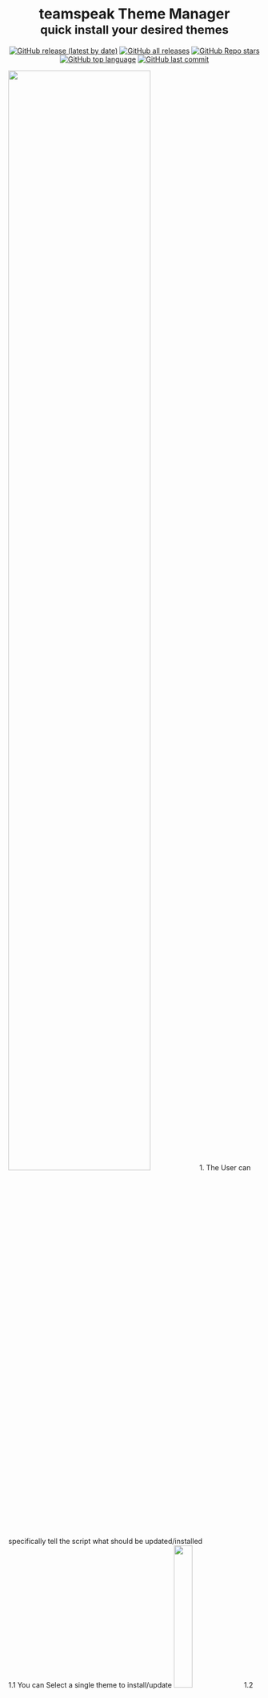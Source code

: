 <div align="center">
<h1>teamspeak Theme Manager<br/><sub>quick install your desired themes</sub></h1>



[![GitHub release (latest by date)](https://img.shields.io/github/v/release/wargamer-senpai/TS5-Theme-Manager?color=blueviolet&logoColor=blueviolet&logo=github&style=flat-square)]()
[![GitHub all releases](https://img.shields.io/github/downloads/wargamer-senpai/TS5-Theme-Manager/total?color=blue&logo=github&logoColor=blue&style=flat-square)]()
[![GitHub Repo stars](https://img.shields.io/github/stars/wargamer-senpai/TS5-Theme-Manager?color=lightblue&logoColor=lightblue&logo=github&style=flat-square)]()
[![GitHub top language](https://img.shields.io/github/languages/top/wargamer-senpai/TS5-Theme-Manager?color=yellow&logo=python&logoColor=yellow&style=flat-square)]()
[![GitHub last commit](https://img.shields.io/github/last-commit/wargamer-senpai/TS5-Theme-Manager?color=brightgreen&logo=git&logoColor=brightgreen&style=flat-square)]()
</div>


<img src="https://user-images.githubusercontent.com/77844672/148182316-e14e6f7f-e919-4c88-8940-19b0db0fa9ff.png" width="75%" height="75%">
1. The User can specifically tell the script what should be updated/installed<br>
1.1 You can Select a single theme to install/update
<img src="https://user-images.githubusercontent.com/77844672/185554262-1a36507a-0219-4299-9bbc-cdfff4a79517.png" width="27%" height="27%">
1.2 or you can make a multi select with ctrl(strg) or by draging the mouse over 
<img src="https://user-images.githubusercontent.com/77844672/185554184-ece5aaf0-6778-4312-aa17-b91c81add038.png" width="27%" height="27%">

<br>
2. You can even select one or more themes and press 'GitHub', then your Browser will open the GitHub Pages from the creator of the theme
<img src="https://user-images.githubusercontent.com/77844672/185554845-bfce3980-e63d-4131-9e1f-e12399ff2648.png" width="27%" height="27%">
<br><br>


<img src="https://user-images.githubusercontent.com/77844672/148183859-f3a245c0-38b1-4d79-bf23-cddecfd9dc2c.png" width="75%" height="75%">


Download Updater/Installer from here:
1. <a href="https://github.com/Wargamer-Senpai/updateTS5Themes/releases/latest/download/TS5ThemeManager.exe">Latest Release</a>




<br>

<!--
<img src="https://user-images.githubusercontent.com/77844672/148183999-142601b1-d520-4e6b-a1cd-61fb6983aa8c.png" width="75%" height="75%">


<h2>Known:</h2>

Chrome/Firefox/etc. will say its a weird file and will say something like: 

<img src="https://user-images.githubusercontent.com/77844672/148185201-79752da6-e5cd-4b74-8bbd-b82f05e4c4cc.png" width="40%" height="40%">
#normaly you can just ignore it, like:

<img src="https://user-images.githubusercontent.com/77844672/148185359-6ebbd65b-c4c6-48d1-b674-cc3eb363fd85.png" width="10%" height="10%">

-->




If you want your theme added just PM me on TS5 Wargamer@myteamspeak.com,in the forum or make an issue, then i can add your theme to the source code. 

